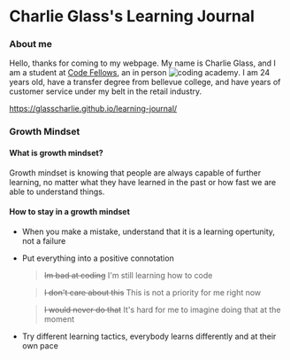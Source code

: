 # Charlie Glass's Learning Journal


### About me
Hello, thanks for coming to my webpage. My name is Charlie Glass, and I am a student at [Code Fellows](https://www.codefellows.org), an in person ![coding academy](https://github.com/glasscharlie/learning-journal/issues/1#issue-494209382). I am 24 years old, have a transfer degree from bellevue college, and have years of customer service under my belt in the retail industry. 

https://glasscharlie.github.io/learning-journal/



### Growth Mindset




#### What is growth mindset?
Growth mindset is knowing that people are always capable of further learning, no matter what they have learned in the past or how fast we are able to understand things.

#### How to stay in a growth mindset
- When you make a mistake, understand that it is a learning opertunity, not a failure

- Put everything into a positive connotation
    >~~Im bad at coding~~ I'm still learning how to code
    
    >~~I don't care about this~~ This is not a priority for me right now
    
    >~~I would never do that~~ It's hard for me to imagine doing that at the moment
    
- Try different learning tactics, everybody learns differently and at their own pace


